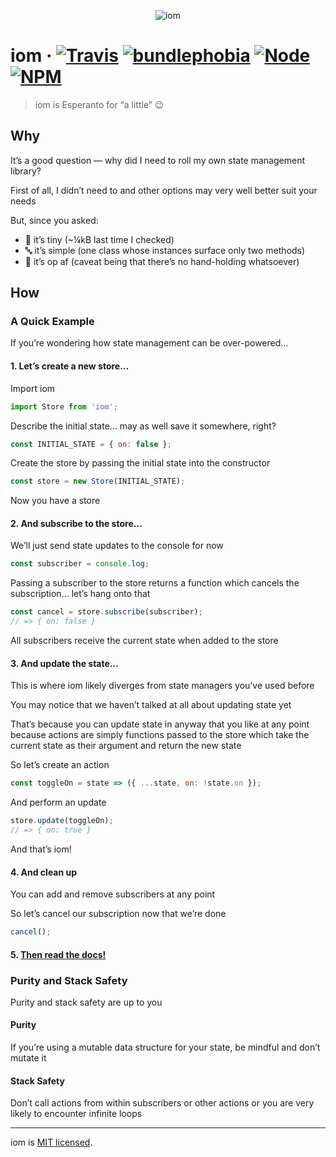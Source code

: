 <!--
  This file was generated by emdaer

  Its template can be found at .emdaer/README.emdaer.md
-->

<!--
  emdaerHash:104015a724faa51bc34d79690d21e42e
-->

<p align="center"><img src="https://raw.githubusercontent.com/okaysoftware/iom/master/iom.svg?sanitize=true" alt="iom"></p>

<h1 id="iom-travis-bundlephobia-node-npm">iom · <a href="https://travis-ci.org/okaysoftware/iom/"><img src="https://img.shields.io/travis/okaysoftware/iom.svg?style=flat-square" alt="Travis"></a> <a href="https://bundlephobia.com/result?p=iom"><img src="https://img.shields.io/bundlephobia/minzip/iom.svg?style=flat-square" alt="bundlephobia"></a> <a href="http://npmjs.com/package/iom"><img src="https://img.shields.io/node/v/iom.svg?style=flat-square" alt="Node"></a> <a href="http://npmjs.com/package/iom"><img src="https://img.shields.io/npm/v/iom.svg?style=flat-square" alt="NPM"></a></h1>
<blockquote>
<p>iom is Esperanto for “a little” 😉</p>
</blockquote>
<h2 id="why">Why</h2>
<p>It’s a good question — why did I need to roll my own state management library?</p>
<p>First of all, I didn’t need to and other options may very well better suit your needs</p>
<p>But, since you asked:</p>
<ul>
<li>🐣 it’s tiny (~¼kB last time I checked) </li>
<li>🔤 it’s simple (one class whose instances surface only two methods)</li>
<li>🚀 it’s op af (caveat being that there’s no hand-holding whatsoever)</li>
</ul>
<h2 id="how">How</h2>
<h3 id="a-quick-example">A Quick Example</h3>
<p>If you’re wondering how state management can be over-powered…</p>
<h4 id="1-let-s-create-a-new-store-">1. Let’s create a new store…</h4>
<p>Import iom</p>

```js
import Store from 'iom';
```
<p>Describe the initial state… may as well save it somewhere, right?</p>

```js
const INITIAL_STATE = { on: false };
```
<p>Create the store by passing the initial state into the constructor</p>

```js
const store = new Store(INITIAL_STATE);
```
<p>Now you have a store</p>
<h4 id="2-and-subscribe-to-the-store-">2. And subscribe to the store…</h4>
<p>We’ll just send state updates to the console for now</p>

```js
const subscriber = console.log;
```
<p>Passing a subscriber to the store returns a function which cancels the subscription… let’s hang onto that</p>

```js
const cancel = store.subscribe(subscriber);
// => { on: false }
```
<p>All subscribers receive the current state when added to the store</p>
<h4 id="3-and-update-the-state-">3. And update the state…</h4>
<p>This is where iom likely diverges from state managers you’ve used before</p>
<p>You may notice that we haven’t talked at all about updating state yet</p>
<p>That’s because you can update state in anyway that you like at any point because actions are simply functions passed to the store which take the current state as their argument and return the new state</p>
<p>So let’s create an action</p>

```js
const toggleOn = state => ({ ...state, on: !state.on });
```
<p>And perform an update</p>

```js
store.update(toggleOn);
// => { on: true }
```
<p>And that’s iom!</p>
<h4 id="4-and-clean-up">4. And clean up</h4>
<p>You can add and remove subscribers at any point</p>
<p>So let’s cancel our subscription now that we’re done</p>

```js
cancel();
```
<h4 id="5-then-read-the-docs-">5. <a href="https://okaysoftware.github.io/iom/">Then read the docs!</a></h4>
<h3 id="purity-and-stack-safety">Purity and Stack Safety</h3>
<p>Purity and stack safety are up to you </p>
<h4 id="purity">Purity</h4>
<p>If you’re using a mutable data structure for your state, be mindful and don’t mutate it</p>
<h4 id="stack-safety">Stack Safety</h4>
<p>Don’t call actions from within subscribers or other actions or you are very likely to encounter infinite loops</p>
<hr>
<p>iom is <a href="./LICENSE">MIT licensed</a>.</p>

